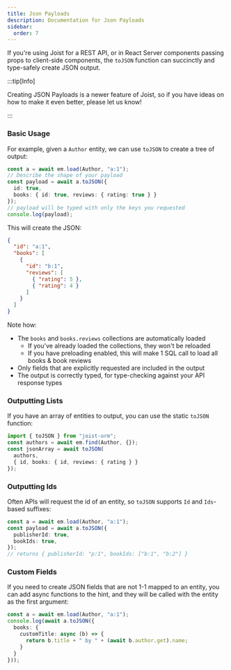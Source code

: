 ```yaml
---
title: Json Payloads
description: Documentation for Json Payloads
sidebar:
  order: 7
---
```


If you're using Joist for a REST API, or in React Server components passing props to client-side components, the `toJSON` function can succinctly and type-safely create JSON output. 

:::tip[Info]

Creating JSON Payloads is a newer feature of Joist, so if you have ideas on how to make it even better, please let us know!

:::

### Basic Usage

For example, given a `Author` entity, we can use `toJSON` to create a tree of output:

```typescript
const a = await em.load(Author, "a:1");
// Describe the shape of your payload
const payload = await a.toJSON({
  id: true,
  books: { id: true, reviews: { rating: true } }
});
// payload will be typed with only the keys you requested
console.log(payload);
```

This will create the JSON:

```json
{
  "id": "a:1",
  "books": [
    {
      "id": "b:1",
      "reviews": [
        { "rating": 5 },
        { "rating": 4 }
      ]
    }
  ]
}
```

Note how:

* The `books` and `books.reviews` collections are automatically loaded
  * If you've already loaded the collections, they won't be reloaded 
  * If you have preloading enabled, this will make 1 SQL call to load all books & book reviews
* Only fields that are explicitly requested are included in the output
* The output is correctly typed, for type-checking against your API response types

### Outputting Lists

If you have an array of entities to output, you can use the static `toJSON` function:

```typescript
import { toJSON } from "joist-orm";
const authors = await em.find(Author, {});
const jsonArray = await toJSON(
  authors,
  { id, books: { id, reviews: { rating } }  
});
```

### Outputting Ids

Often APIs will request the id of an entity, so `toJSON` supports `Id` and `Ids`-based suffixes:

```typescript
const a = await em.load(Author, "a:1");
const payload = await a.toJSON({
  publisherId: true,
  bookIds: true,
});
// returns { publisherId: "p:1", bookIds: ["b:1", "b:2"] }
```

### Custom Fields

If you need to create JSON fields that are not 1-1 mapped to an entity, you can add async functions to the hint, and they will be called with the entity as the first argument:

```typescript
const a = await em.load(Author, "a:1");
console.log(await a.toJSON({
  books: {
    customTitle: async (b) => {
      return b.title + " by " + (await b.author.get).name;
    }
  }
}));
```

